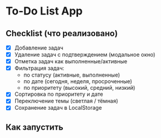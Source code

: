 # To-Do List App

## Checklist (что реализовано)
- [x] Добавление задач
- [x] Удаление задач с подтверждением (модальное окно)
- [x] Отметка задач как выполненные/активные
- [x] Фильтрация задач:
  - по статусу (активные, выполненные)
  - по дате (сегодня, неделя, просроченные)
  - по приоритету (высокий, средний, низкий)
- [x] Сортировка по приоритету и дате
- [x] Переключение темы (светлая / тёмная)
- [x] Сохранение задач в LocalStorage

## Как запустить
